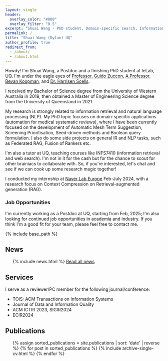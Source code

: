 ```yaml
---
layout: single
header:
  overlay_color: "#000"
  overlay_filter: "0.5"
excerpt: "Shuai Wang - PhD student, Domain-specific search, Information Retrieval, NLP, Machine Learning"
permalink: /
title: "Shuai Wang (Dylan) UQ"
author_profile: true
redirect_from: 
  - /about/
  - /about.html
---
```


Howdy! I'm Shuai Wang, a Postdoc and a finishing PhD student at IeLab, UQ. I'm under the eagle eyes of [Professor. Guido Zuccon](https://researchers.uq.edu.au/researcher/22857), [A.Professor. Bevan Koopman](https://bevankoopman.github.io/), and [Dr. Harrisen Scells](https://scells.me/).

I received my Bachelor of Science degree from the University of Western Australia in 2019, then obtained a Master of Engineering Science degree from the University of Queensland in 2021.

My research is strongly related to information retrieval and natural language processing (NLP). My PhD topic focuses on domain-specific applications (automation for medical systematic reviews), where I have been currently focused on the development of Automatic Mesh Term Suggestion, Screening Prioritisation, Seed-driven methods and Boolean query formulation. I also do some side projects on general IR and NLP tasks, such as Federated RAG, Fusion of Rankers etc.

I'm also a tutor at UQ, teaching courses like INFS7410 (information retrieval and web search). I'm not in it for the cash but for the chance to scout for other brainiacs to collaborate with. So, if you're interested, let's chat and see if we can cook up some research magic together!

I conducted my internship at [Naver Lab Europe](https://europe.naverlabs.com/) Feb-July 2024, with a research focus on Context Compression on Retrieval-augmented generation (RAG).

### Job Opportunities

I'm currently working as a Postdoc at UQ, starting from Feb, 2025; I'm also looking for continued job opportunities in academia and industry. If you think I'm a good fit for your team, please feel free to contact me.

{% include base_path %}


## News
<ul>
{% include news.html %}
<a href="/news/" class="read-more-link">Read all news</a>
</ul>



## Services

I serve as a reviewer/PC member for the following journal/conference:

- TOIS: ACM Transactions on Information Systems
- Journal of Data and Information Quality
- ACM ICTIR 2023, SIGIR2024
- ECIR2024


## Publications

<ul>
{% assign sorted_publications = site.publications | sort: 'date' | reverse %}
{% for post in sorted_publications %}
  {% include archive-single-cv.html %}
{% endfor %}
</ul>


